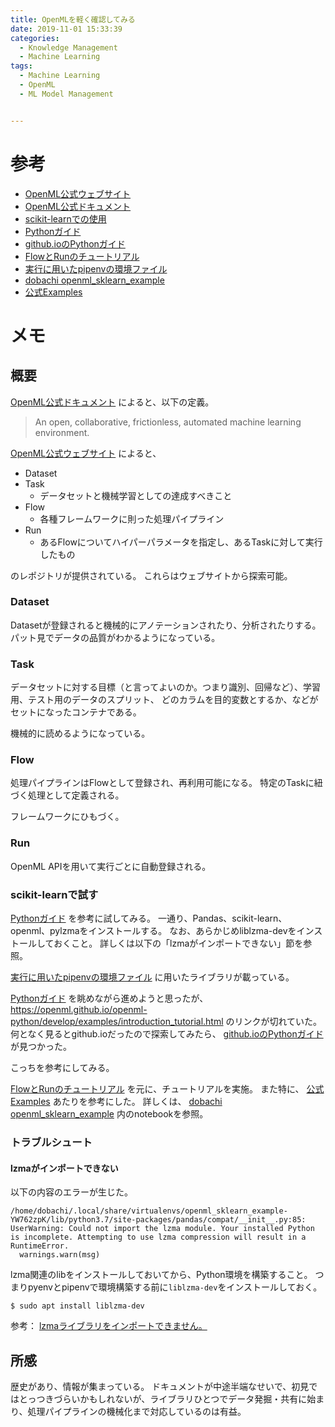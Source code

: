 ```yaml
---
title: OpenMLを軽く確認してみる
date: 2019-11-01 15:33:39
categories:
  - Knowledge Management
  - Machine Learning
tags:
  - Machine Learning
  - OpenML
  - ML Model Management


---
```


# 参考

* [OpenML公式ウェブサイト]
* [OpenML公式ドキュメント]
* [scikit-learnでの使用]
* [Pythonガイド]
* [github.ioのPythonガイド]
* [FlowとRunのチュートリアル]
* [実行に用いたpipenvの環境ファイル]
* [dobachi openml_sklearn_example]
* [公式Examples]

[OpenML公式ウェブサイト]: https://www.openml.org/
[OpenML公式ドキュメント]: https://docs.openml.org/
[scikit-learnでの使用]: https://docs.openml.org/sklearn/
[Pythonガイド]: https://openml.github.io/openml-python/develop/usage.html
[github.ioのPythonガイド]: https://openml.github.io/openml-python/develop/index.html
[FlowとRunのチュートリアル]: https://openml.github.io/openml-python/develop/examples/20_basic/simple_flows_and_runs_tutorial.html#sphx-glr-examples-20-basic-simple-flows-and-runs-tutorial-py
[実行に用いたpipenvの環境ファイル]: https://github.com/dobachi/openml_sklearn_example/blob/master/Pipfile
[dobachi openml_sklearn_example]: https://github.com/dobachi/openml_sklearn_example
[公式Examples]: https://openml.github.io/openml-python/develop/examples/index.html


# メモ

## 概要

[OpenML公式ドキュメント] によると、以下の定義。

> An open, collaborative, frictionless, automated machine learning environment.

[OpenML公式ウェブサイト] によると、

* Dataset
* Task
  * データセットと機械学習としての達成すべきこと
* Flow
  * 各種フレームワークに則った処理パイプライン
* Run
  * あるFlowについてハイパーパラメータを指定し、あるTaskに対して実行したもの

のレポジトリが提供されている。
これらはウェブサイトから探索可能。

### Dataset

Datasetが登録されると機械的にアノテーションされたり、分析されたりする。
パット見でデータの品質がわかるようになっている。

### Task

データセットに対する目標（と言ってよいのか。つまり識別、回帰など）、学習用、テスト用のデータのスプリット、
どのカラムを目的変数とするか、などが
セットになったコンテナである。

機械的に読めるようになっている。

### Flow

処理パイプラインはFlowとして登録され、再利用可能になる。
特定のTaskに紐づく処理として定義される。

フレームワークにひもづく。

### Run

OpenML APIを用いて実行ごとに自動登録される。

### scikit-learnで試す

[Pythonガイド] を参考に試してみる。
一通り、Pandas、scikit-learn、openml、pylzmaをインストールする。
なお、あらかじめliblzma-devをインストールしておくこと。
詳しくは以下の「lzmaがインポートできない」節を参照。

[実行に用いたpipenvの環境ファイル] に用いたライブラリが載っている。

[Pythonガイド] を眺めながら進めようと思ったが、
https://openml.github.io/openml-python/develop/examples/introduction_tutorial.html のリンクが切れていた。
何となく見るとgithub.ioだったので探索してみたら、 [github.ioのPythonガイド] が見つかった。

こっちを参考にしてみる。

[FlowとRunのチュートリアル] を元に、チュートリアルを実施。
また特に、 [公式Examples] あたりを参考にした。
詳しくは、  [dobachi openml_sklearn_example] 内のnotebookを参照。

### トラブルシュート

#### lzmaがインポートできない

以下の内容のエラーが生じた。

```
/home/dobachi/.local/share/virtualenvs/openml_sklearn_example-YW762zpK/lib/python3.7/site-packages/pandas/compat/__init__.py:85: UserWarning: Could not import the lzma module. Your installed Python is incomplete. Attempting to use lzma compression will result in a RuntimeError.
  warnings.warn(msg)
```

lzma関連のlibをインストールしておいてから、Python環境を構築すること。
つまりpyenvとpipenvで環境構築する前に`liblzma-dev`をインストールしておく。
```
$ sudo apt install liblzma-dev 
```

参考： [lzmaライブラリをインポートできません。]

[lzmaライブラリをインポートできません。]: https://ja.stackoverflow.com/questions/56859/lzma%E3%83%A9%E3%82%A4%E3%83%96%E3%83%A9%E3%83%AA%E3%82%92%E3%82%A4%E3%83%B3%E3%83%9D%E3%83%BC%E3%83%88%E3%81%A7%E3%81%8D%E3%81%BE%E3%81%9B%E3%82%93

## 所感

歴史があり、情報が集まっている。
ドキュメントが中途半端なせいで、初見ではとっつきづらいかもしれないが、ライブラリひとつでデータ発掘・共有に始まり、処理パイプラインの機械化まで対応しているのは有益。


<!-- vim: set tw=0 ts=4 sw=4: -->
